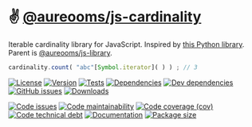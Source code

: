 :v: [@aureooms/js-cardinality](https://make-github-pseudonymous-again.github.io/js-cardinality)
==

Iterable cardinality library for JavaScript.
Inspired by [this Python library](https://github.com/wbolster/cardinality).
Parent is [@aureooms/js-library](https://github.com/make-github-pseudonymous-again/js-library).

```js
cardinality.count( "abc"[Symbol.iterator]( ) ) ; // 3
```

[![License](https://img.shields.io/github/license/make-github-pseudonymous-again/js-cardinality.svg)](https://raw.githubusercontent.com/make-github-pseudonymous-again/js-cardinality/main/LICENSE)
[![Version](https://img.shields.io/npm/v/@aureooms/js-cardinality.svg)](https://www.npmjs.org/package/@aureooms/js-cardinality)
[![Tests](https://img.shields.io/github/workflow/status/make-github-pseudonymous-again/js-cardinality/ci:test?event=push&label=tests)](https://github.com/make-github-pseudonymous-again/js-cardinality/actions/workflows/ci:test.yml?query=branch:main)
[![Dependencies](https://img.shields.io/david/make-github-pseudonymous-again/js-cardinality.svg)](https://david-dm.org/make-github-pseudonymous-again/js-cardinality)
[![Dev dependencies](https://img.shields.io/david/dev/make-github-pseudonymous-again/js-cardinality.svg)](https://david-dm.org/make-github-pseudonymous-again/js-cardinality?type=dev)
[![GitHub issues](https://img.shields.io/github/issues/make-github-pseudonymous-again/js-cardinality.svg)](https://github.com/make-github-pseudonymous-again/js-cardinality/issues)
[![Downloads](https://img.shields.io/npm/dm/@aureooms/js-cardinality.svg)](https://www.npmjs.org/package/@aureooms/js-cardinality)

[![Code issues](https://img.shields.io/codeclimate/issues/make-github-pseudonymous-again/js-cardinality.svg)](https://codeclimate.com/github/make-github-pseudonymous-again/js-cardinality/issues)
[![Code maintainability](https://img.shields.io/codeclimate/maintainability/make-github-pseudonymous-again/js-cardinality.svg)](https://codeclimate.com/github/make-github-pseudonymous-again/js-cardinality/trends/churn)
[![Code coverage (cov)](https://img.shields.io/codecov/c/gh/make-github-pseudonymous-again/js-cardinality/main.svg)](https://codecov.io/gh/make-github-pseudonymous-again/js-cardinality)
[![Code technical debt](https://img.shields.io/codeclimate/tech-debt/make-github-pseudonymous-again/js-cardinality.svg)](https://codeclimate.com/github/make-github-pseudonymous-again/js-cardinality/trends/technical_debt)
[![Documentation](https://make-github-pseudonymous-again.github.io/js-cardinality/badge.svg)](https://make-github-pseudonymous-again.github.io/js-cardinality/source.html)
[![Package size](https://img.shields.io/bundlephobia/minzip/@aureooms/js-cardinality)](https://bundlephobia.com/result?p=@aureooms/js-cardinality)
